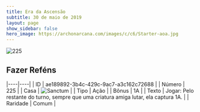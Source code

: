 ```yaml
---
title: Era da Ascensão
subtitle: 30 de maio de 2019
layout: page
show_sidebar: false
hero_image: https://archonarcana.com/images/c/c6/Starter-aoa.jpg
---
```


![225](https://cdn.keyforgegame.com/media/card_front/pt/435_225_CQVJPWVJ7QFF_pt.png)

## Fazer Reféns

|----|----|
| ID | ae189892-3b4c-429c-9ac7-a3c162c72688 |
| Número | 225 |
| Casa | ![Sanctum](https://archonarcana.com/images/thumb/c/c7/Sanctum.png/22px-Sanctum.png "Santuário") |
| Tipo | Ação |
| Bônus | 1A |
| Texto | Jogar: Pelo restante do turno, sempre que uma criatura amigalutar, ela captura 1A. |
| Raridade | Comum |
